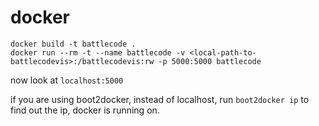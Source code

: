 # docker
```
docker build -t battlecode .
docker run --rm -t --name battlecode -v <local-path-to-battlecodevis>:/battlecodevis:rw -p 5000:5000 battlecode
```

now look at ``localhost:5000``

if you are using boot2docker, instead of localhost, run ``boot2docker ip`` to find out the ip, docker is running on.